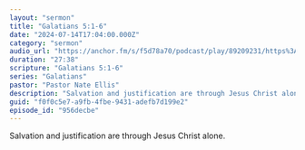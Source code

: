 ```yaml
---
layout: "sermon"
title: "Galatians 5:1-6"
date: "2024-07-14T17:04:00.000Z"
category: "sermon"
audio_url: "https://anchor.fm/s/f5d78a70/podcast/play/89209231/https%3A%2F%2Fd3ctxlq1ktw2nl.cloudfront.net%2Fstaging%2F2024-6-14%2F4bff7973-ba3e-7493-08c8-3bfea81b5a91.m4a"
duration: "27:38"
scripture: "Galatians 5:1-6"
series: "Galatians"
pastor: "Pastor Nate Ellis"
description: "Salvation and justification are through Jesus Christ alone. \n"
guid: "f0f0c5e7-a9fb-4fbe-9431-adefb7d199e2"
episode_id: "956decbe"
---
```


Salvation and justification are through Jesus Christ alone. 

